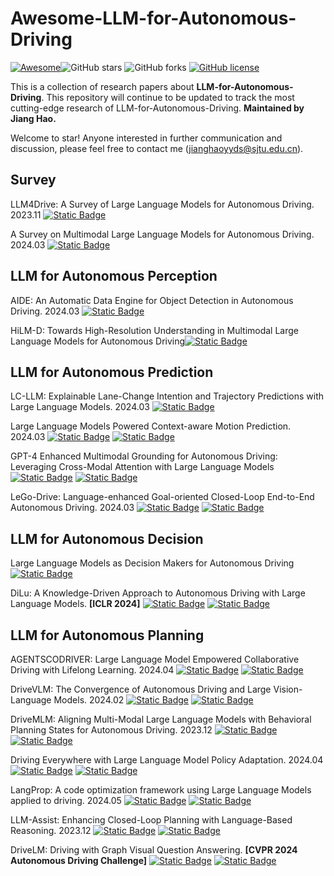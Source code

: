 # Awesome-LLM-for-Autonomous-Driving

[![Awesome](https://cdn.rawgit.com/sindresorhus/awesome/d7305f38d29fed78fa85652e3a63e154dd8e8829/media/badge.svg)](https://github.com/sindresorhus/awesome)![GitHub stars](https://img.shields.io/github/stars/Sunstroperao/Awesome-LLM-for-Autonomous-Driving?color=yellow) ![GitHub forks](https://img.shields.io/github/forks/Sunstroperao/Awesome-LLM-for-Autonomous-Driving?color=9cf) [![GitHub license](https://img.shields.io/github/license/Sunstroperao/Awesome-LLM-for-Autonomous-Driving)](https://github.com/Sunstroperao/Awesome-LLM-for-Autonomous-Driving/blob/main/LICENSE)

This is a collection of research papers about **LLM-for-Autonomous-Driving**. This repository will continue to be updated to track the most cutting-edge research of LLM-for-Autonomous-Driving. **Maintained by Jiang Hao.**

Welcome to star! Anyone interested in further communication and discussion, please feel free to contact me (jianghaoyyds@sjtu.edu.cn).


## Survey
LLM4Drive: A Survey of Large Language Models for Autonomous Driving. 2023.11 [![Static Badge](https://img.shields.io/badge/paper_link-green)](https://arxiv.org/abs/2311.01043)

A Survey on Multimodal Large Language Models for Autonomous Driving. 2024.03 [![Static Badge](https://img.shields.io/badge/paper_link-green)](https://arxiv.org/abs/2311.12320)

## LLM for Autonomous Perception
AIDE: An Automatic Data Engine for Object Detection in Autonomous Driving. 2024.03 [![Static Badge](https://img.shields.io/badge/paper_link-green)](https://arxiv.org/abs/2403.17373)

HiLM-D: Towards High-Resolution Understanding in Multimodal Large Language Models for Autonomous Driving[![Static Badge](https://img.shields.io/badge/paper_link-green)](https://arxiv.org/abs/2309.05186)


## LLM for Autonomous Prediction
LC-LLM: Explainable Lane-Change Intention and Trajectory Predictions with Large Language Models. 2024.03 [![Static Badge](https://img.shields.io/badge/paper_link-green)](https://arxiv.org/abs/2403.18344)

Large Language Models Powered Context-aware Motion Prediction. 2024.03 [![Static Badge](https://img.shields.io/badge/paper_link-green)](https://arxiv.org/pdf/2403.11057) [![Static Badge](https://img.shields.io/badge/paper_code-8A2BE2)](https://sites.google.com/view/llm-ad)

GPT-4 Enhanced Multimodal Grounding for Autonomous Driving: Leveraging Cross-Modal Attention with Large Language Models [![Static Badge](https://img.shields.io/badge/paper_link-green)](https://arxiv.org/abs/2312.03543) [![Static Badge](https://img.shields.io/badge/paper_code-8A2BE2)](https://github.com/Petrichor625/Talk2car_CAVG)

LeGo-Drive: Language-enhanced Goal-oriented Closed-Loop End-to-End Autonomous Driving. 2024.03 [![Static Badge](https://img.shields.io/badge/paper_link-green)](https://arxiv.org/abs/2403.20116) [![Static Badge](https://img.shields.io/badge/paper_code-8A2BE2)](https://reachpranjal.github.io/lego-drive/)

## LLM for Autonomous Decision
Large Language Models as Decision Makers for Autonomous Driving [![Static Badge](https://img.shields.io/badge/paper_link-green)](https://openreview.net/forum?id=NkYCuGM7E2)

DiLu: A Knowledge-Driven Approach to Autonomous Driving with Large Language Models. **[ICLR 2024]**  [![Static Badge](https://img.shields.io/badge/paper_link-green)](https://arxiv.org/abs/2402.12289) [![Static Badge](https://img.shields.io/badge/paper_code-8A2BE2)](https://github.com/PJLab-ADG/DiLu)

## LLM for Autonomous Planning

AGENTSCODRIVER: Large Language Model Empowered Collaborative Driving with Lifelong Learning. 2024.04 [![Static Badge](https://img.shields.io/badge/paper_link-green)](https://arxiv.org/abs/2404.06345) [![Static Badge](https://img.shields.io/badge/paper_code-8A2BE2)](https://tsinghua-mars-lab.github.io/DriveVLM/)

DriveVLM: The Convergence of Autonomous Driving and Large Vision-Language Models. 2024.02 [![Static Badge](https://img.shields.io/badge/paper_link-green)](https://arxiv.org/abs/2309.16292) [![Static Badge](https://img.shields.io/badge/paper_code-8A2BE2)](https://tsinghua-mars-lab.github.io/DriveVLM/)

DriveMLM: Aligning Multi-Modal Large Language Models with Behavioral Planning States for Autonomous Driving. 2023.12 [![Static Badge](https://img.shields.io/badge/paper_link-green)](https://arxiv.org/abs/2312.09245) [![Static Badge](https://img.shields.io/badge/paper_code-8A2BE2)](https://github.com/OpenGVLab/DriveMLM)

Driving Everywhere with Large Language Model Policy Adaptation. 2024.04 [![Static Badge](https://img.shields.io/badge/paper_link-green)](https://arxiv.org/abs/2402.05932) [![Static Badge](https://img.shields.io/badge/paper_code-8A2BE2)](https://boyiliee.github.io/llada/)

LangProp: A code optimization framework using Large Language Models applied to driving. 2024.05 [![Static Badge](https://img.shields.io/badge/paper_link-green)](https://arxiv.org/abs/2401.10314) [![Static Badge](https://img.shields.io/badge/paper_code-8A2BE2)](https://github.com/shuishida/LangProp)

LLM-Assist: Enhancing Closed-Loop Planning with Language-Based Reasoning. 2023.12 [![Static Badge](https://img.shields.io/badge/paper_link-green)](https://arxiv.org/abs/2401.00125) [![Static Badge](https://img.shields.io/badge/paper_code-8A2BE2)](https://llmassist.github.io/)

DriveLM: Driving with Graph Visual Question Answering. **[CVPR 2024 Autonomous Driving Challenge]** [![Static Badge](https://img.shields.io/badge/paper_link-green)](https://arxiv.org/pdf/2312.14150) [![Static Badge](https://img.shields.io/badge/paper_code-8A2BE2)](https://github.com/OpenDriveLab/DriveLM)